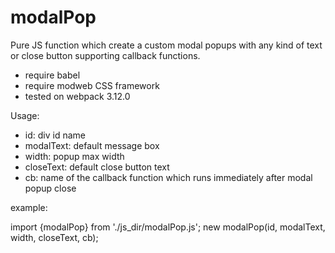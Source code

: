 # modalPop
Pure JS function which create a custom modal popups with any kind of text or close button supporting callback functions.

* require babel
* require modweb CSS framework
* tested on webpack 3.12.0


Usage:

- id: div id name
- modalText: default message box
- width: popup max width
- closeText: default close button text
- cb: name of the callback function which runs immediately after modal popup close

example:

import {modalPop} from './js_dir/modalPop.js';
new modalPop(id, modalText, width, closeText, cb);
